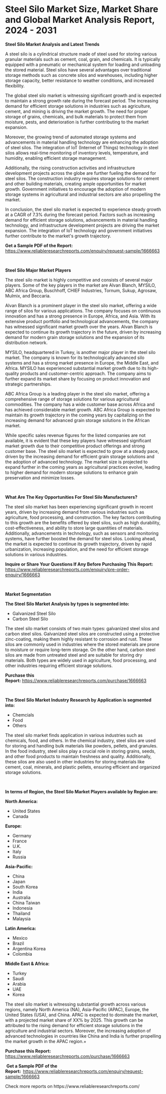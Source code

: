 <p><h1>Steel Silo Market Size, Market Share and Global Market Analysis Report, 2024 - 2031</h1></p><p><strong>Steel Silo Market Analysis and Latest Trends</strong></p>
<p><p>A steel silo is a cylindrical structure made of steel used for storing various granular materials such as cement, coal, grain, and chemicals. It is typically equipped with a pneumatic or mechanical system for loading and unloading the stored material. Steel silos have several advantages over traditional storage methods such as concrete silos and warehouses, including higher storage capacity, better resistance to weather conditions, and increased flexibility.</p><p>The global steel silo market is witnessing significant growth and is expected to maintain a strong growth rate during the forecast period. The increasing demand for efficient storage solutions in industries such as agriculture, cement, and mining is driving the market growth. The need for proper storage of grains, chemicals, and bulk materials to protect them from moisture, pests, and deterioration is further contributing to the market expansion.</p><p>Moreover, the growing trend of automated storage systems and advancements in material handling technology are enhancing the adoption of steel silos. The integration of IoT (Internet of Things) technology in steel silos allows real-time monitoring of inventory levels, temperature, and humidity, enabling efficient storage management.</p><p>Additionally, the rising construction activities and infrastructure development projects across the globe are further fueling the demand for steel silos. The construction industry requires storage solutions for cement and other building materials, creating ample opportunities for market growth. Government initiatives to encourage the adoption of modern storage systems in agricultural and industrial sectors are also propelling the market.</p><p>In conclusion, the steel silo market is expected to experience steady growth at a CAGR of 7.3% during the forecast period. Factors such as increasing demand for efficient storage solutions, advancements in material handling technology, and infrastructure development projects are driving the market expansion. The integration of IoT technology and government initiatives further contribute to the market's growth trajectory.</p></p>
<p><strong>Get a Sample PDF of the Report:&nbsp;</strong> <a href="https://www.reliableresearchreports.com/enquiry/request-sample/1666663">https://www.reliableresearchreports.com/enquiry/request-sample/1666663</a></p>
<p>&nbsp;</p>
<p><strong>Steel Silo Major Market Players</strong></p>
<p><p>The steel silo market is highly competitive and consists of several major players. Some of the key players in the market are Alvan Blanch, MYSILO, ABC Africa Group, Buschhoff, CHIEF Industries, Tornum, Sukup, Agrosaw, Mulmix, and Beccaria.</p><p>Alvan Blanch is a prominent player in the steel silo market, offering a wide range of silos for various applications. The company focuses on continuous innovation and has a strong presence in Europe, Africa, and Asia. With its extensive product portfolio and technological advancements, the company has witnessed significant market growth over the years. Alvan Blanch is expected to continue its growth trajectory in the future, driven by increasing demand for modern grain storage solutions and the expansion of its distribution network.</p><p>MYSILO, headquartered in Turkey, is another major player in the steel silo market. The company is known for its technologically advanced silo systems and has a strong market presence in Europe, the Middle East, and Africa. MYSILO has experienced substantial market growth due to its high-quality products and customer-centric approach. The company aims to further expand its market share by focusing on product innovation and strategic partnerships.</p><p>ABC Africa Group is a leading player in the steel silo market, offering a comprehensive range of storage solutions for various agricultural commodities. The company has a wide customer base across Africa and has achieved considerable market growth. ABC Africa Group is expected to maintain its growth trajectory in the coming years by capitalizing on the increasing demand for advanced grain storage solutions in the African market.</p><p>While specific sales revenue figures for the listed companies are not available, it is evident that these key players have witnessed significant market growth due to their competitive product offerings and strong customer base. The steel silo market is expected to grow at a steady pace, driven by the increasing demand for efficient grain storage solutions and the adoption of advanced technology. The market size is projected to expand further in the coming years as agricultural practices evolve, leading to higher demand for modern storage solutions to enhance grain preservation and minimize losses.</p></p>
<p>&nbsp;</p>
<p><strong>What Are The Key Opportunities For Steel Silo Manufacturers?</strong></p>
<p><p>The steel silo market has been experiencing significant growth in recent years, driven by increasing demand from various industries such as agriculture, food processing, and construction. The key factors contributing to this growth are the benefits offered by steel silos, such as high durability, cost-effectiveness, and ability to store large quantities of materials. Additionally, advancements in technology, such as sensors and monitoring systems, have further boosted the demand for steel silos. Looking ahead, the market is expected to continue its growth trajectory, driven by rapid urbanization, increasing population, and the need for efficient storage solutions in various industries.</p></p>
<p><strong>Inquire or Share Your Questions If Any Before Purchasing This Report:</strong> <a href="https://www.reliableresearchreports.com/enquiry/pre-order-enquiry/1666663">https://www.reliableresearchreports.com/enquiry/pre-order-enquiry/1666663</a></p>
<p>&nbsp;</p>
<p><strong>Market Segmentation</strong></p>
<p><strong>The Steel Silo Market Analysis by types is segmented into:</strong></p>
<p><ul><li>Galvanized Steel Silo</li><li>Carbon Steel Silo</li></ul></p>
<p><p>The steel silo market consists of two main types: galvanized steel silos and carbon steel silos. Galvanized steel silos are constructed using a protective zinc-coating, making them highly resistant to corrosion and rust. These silos are commonly used in industries where the stored materials are prone to moisture or require long-term storage. On the other hand, carbon steel silos are made from untreated steel and are suitable for storing dry materials. Both types are widely used in agriculture, food processing, and other industries requiring efficient storage solutions.</p></p>
<p><strong>Purchase this Report:&nbsp;</strong><a href="https://www.reliableresearchreports.com/purchase/1666663">https://www.reliableresearchreports.com/purchase/1666663</a></p>
<p>&nbsp;</p>
<p><strong>The Steel Silo Market Industry Research by Application is segmented into:</strong></p>
<p><ul><li>Chemcials</li><li>Food</li><li>Others</li></ul></p>
<p><p>The steel silo market finds application in various industries such as chemicals, food, and others. In the chemical industry, steel silos are used for storing and handling bulk materials like powders, pellets, and granules. In the food industry, steel silos play a crucial role in storing grains, seeds, and other food products to maintain freshness and quality. Additionally, these silos are also used in other industries for storing materials like cement, coal, minerals, and plastic pellets, ensuring efficient and organized storage solutions.</p></p>
<p>&nbsp;</p>
<p><strong>In terms of Region, the Steel Silo Market Players available by Region are:</strong></p>
<p>
    <p> <strong> North America: </strong>
        <ul>
            <li>United States</li>
            <li>Canada</li>
        </ul>
        </p> 
    <p> <strong> Europe: </strong>
        <ul>
            <li>Germany</li>
            <li>France</li>
            <li>U.K.</li>
            <li>Italy</li>
            <li>Russia</li>
        </ul>
        </p> 
    <p> <strong> Asia-Pacific: </strong>
        <ul>
            <li>China</li>
            <li>Japan</li>
            <li>South Korea</li>
            <li>India</li>
            <li>Australia</li>
            <li>China Taiwan</li>
            <li>Indonesia</li>
            <li>Thailand</li>
            <li>Malaysia</li>
        </ul>
        </p> 
    <p> <strong> Latin America: </strong>
        <ul>
            <li>Mexico</li>
            <li>Brazil</li>
            <li>Argentina Korea</li>
            <li>Colombia</li>
        </ul>
        </p> 
    <p> <strong> Middle East & Africa: </strong>
        <ul>
            <li>Turkey</li>
            <li>Saudi</li>
            <li>Arabia</li>
            <li>UAE</li>
            <li>Korea</li>
        </ul>
    </p>
    </p>
<p><p>The steel silo market is witnessing substantial growth across various regions, namely North America (NA), Asia-Pacific (APAC), Europe, the United States (USA), and China. APAC is expected to dominate the market, with a projected market share of XX% by 2025. This growth can be attributed to the rising demand for efficient storage solutions in the agriculture and industrial sectors. Moreover, the increasing adoption of advanced technologies in countries like China and India is further propelling the market growth in the APAC region.+</p></p>
<p><strong>Purchase this Report: </strong><a href="https://www.reliableresearchreports.com/purchase/1666663">https://www.reliableresearchreports.com/purchase/1666663</a></p>
<p>&nbsp;<strong>Get a Sample PDF of the Report:&nbsp;&nbsp;</strong><a href="https://www.reliableresearchreports.com/enquiry/request-sample/1666663">https://www.reliableresearchreports.com/enquiry/request-sample/1666663</a></p>
<p><strong></strong></p>
<p>Check more reports on https://www.reliableresearchreports.com/</p>